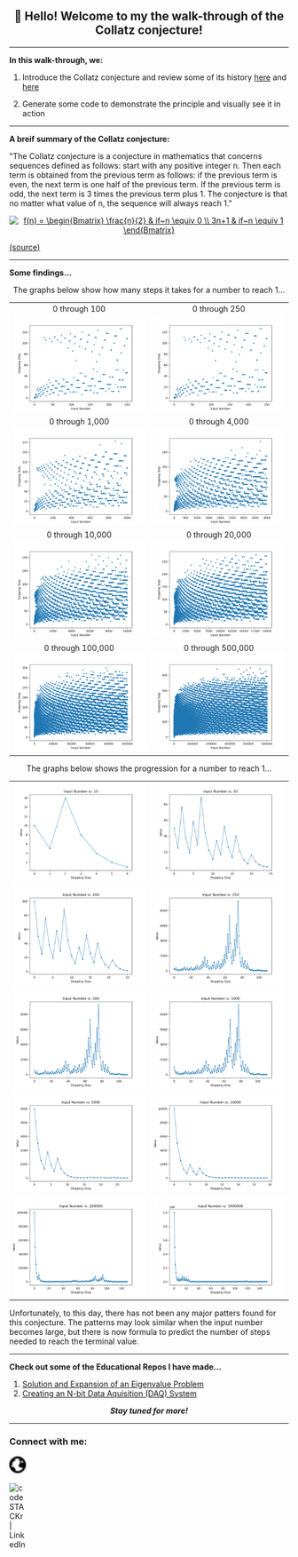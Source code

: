 <center>

##  👋 Hello! Welcome to my the walk-through of the Collatz conjecture!

</center>

---

<b> In this walk-through, we: </b>

1. Introduce the Collatz conjecture and review some of its history <a href="https://en.wikipedia.org/wiki/Collatz_conjecture">here</a> and <a href="https://www.quantamagazine.org/mathematician-terence-tao-and-the-collatz-conjecture-20191211/">here</a>

2. Generate some code to demonstrate the principle and visually see it in action 

---

<b> A breif summary of the Collatz conjecture: </b>

"The Collatz conjecture is a conjecture in mathematics that concerns sequences defined as follows: start with any positive integer n. Then each term is obtained from the previous term as follows: if the previous term is even, the next term is one half of the previous term. If the previous term is odd, the next term is 3 times the previous term plus 1. The conjecture is that no matter what value of n, the sequence will always reach 1." 

<center>

<a href="https://www.codecogs.com/eqnedit.php?latex=f(n)&space;=&space;\begin{Bmatrix}&space;\frac{n}{2}&space;&&space;if~n&space;\equiv&space;0&space;\\&space;3n&plus;1&space;&&space;if~n&space;\equiv&space;1&space;\end{Bmatrix}" target="_blank"><img src="https://latex.codecogs.com/gif.latex?f(n)&space;=&space;\begin{Bmatrix}&space;\frac{n}{2}&space;&&space;if~n&space;\equiv&space;0&space;\\&space;3n&plus;1&space;&&space;if~n&space;\equiv&space;1&space;\end{Bmatrix}" title="f(n) = \begin{Bmatrix} \frac{n}{2} & if~n \equiv 0 \\ 3n+1 & if~n \equiv 1 \end{Bmatrix}" /></a>

</center>

[(source)](https://en.wikipedia.org/wiki/Collatz_conjecture)

---

<b> Some findings... </b>

<center>

The graphs below show how many steps it takes for a number to reach 1...

|  |  |
| :-------: | :-------: |
| 0 through 100![](./0thru100.png) | 0 through 250 ![](./0thru250.png) |
| 0 through  1,000![](./0thru1000.png) | 0 through 4,000 ![](./0thru4000.png)
| 0 through 10,000 ![](./0thru9999.png) | 0 through 20,000 ![](./0thru20000.png) |
| 0 through 100,000 ![](./0thru100000.png) | 0 through 500,000 ![](./0thru500000.png) |

The graphs below shows the progression for a number to reach 1... 

|  |  |
| :-------: | :-------: |
| ![](./SingleNumber_10.png) | ![](./SingleNumber_50.png) |
| ![](./SingleNumber_100.png) | ![](./SingleNumber_250.png) |
| ![](./SingleNumber_500.png) | ![](./SingleNumber_1000.png) |
| ![](./SingleNumber_5000.png) | ![](./SingleNumber_10000.png) | 
| ![](./SingleNumber_100000.png) |![](./SingleNumber_1000000.png) |

</center>

Unfortunately, to this day, there has not been any major patters found for this conjecture. The patterns may look similar when the input number becomes large, but there is now formula to predict the number of steps needed to reach the terminal value. 

---

<b> Check out some of the Educational Repos I have made... </b>

1) [Solution and Expansion of an Eigenvalue Problem](https://github.com/LiamNesterEducational/ExpansionOfAnEigenvalueProblem)
2) [Creating an N-bit Data Aquisition (DAQ) System](https://github.com/LiamNesterEducational/CreatingAnNBitDataAqSystem)

<center>

***Stay tuned for more!***

</center>

---

### Connect with me:


[<img align="left" alt="chttps://liamnester.github.io/" width="30px" src="https://raw.githubusercontent.com/iconic/open-iconic/master/svg/globe.svg" />][website] 

<br><br>

[<img align="left" alt="codeSTACKr | LinkedIn" width="30px" src="https://cdn.jsdelivr.net/npm/simple-icons@v3/icons/linkedin.svg" />][linkedin]


[website]: https://liamnester.github.io/
[linkedin]: https://www.linkedin.com/in/liamnester/